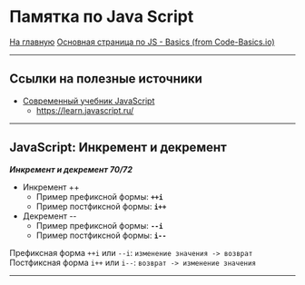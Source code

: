 # Памятка по Java Script #
[На главную](../../README.md)
[Основная страница по JS - Basics (from Code-Basics.io)](../js-basics.md)
___
## Ссылки на полезные источники

- [Современный учебник JavaScript](https://learn.javascript.ru/)
    - https://learn.javascript.ru/
___
## JavaScript: Инкремент и декремент ##
___Инкремент и декремент 70/72___
 - Инкремент ++ 
    - Пример префиксной формы: __`++i`__
    - Пример постфиксной формы: __`i++`__
 - Декремент --
    - Пример префиксной формы: __`--i`__
    - Пример постфиксной формы: __`i--`__

Префиксная форма `++i` или `--i`: `изменение значения -> возврат`
Постфиксная форма `i++` или `i--`: `возврат -> изменение значения`
___
